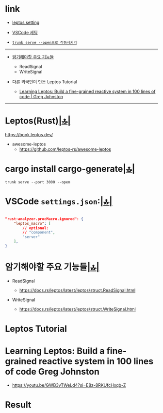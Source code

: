 # link

- [leptos setting](#leptosrust)

- [VSCode 세팅](#vscode-settingsjson)

- [`trunk serve --open으로 작동시키기`](#cargo-install-cargo-generate)


<hr>

- [암기해야할 주요 기능들](#암기해야할-주요-기능들)
  - ReadSignal
  - WriteSignal

- 다른 외국인이 만든 Leptos Tutorial
  - [Learning Leptos: Build a fine-grained reactive system in 100 lines of code | Greg Johnston](#learning-leptos-build-a-fine-grained-reactive-system-in-100-lines-of-code-greg-johnston)

<hr>

# Leptos(Rust)[|🔝|](#link)
https://book.leptos.dev/

- awesome-leptos 
  - https://github.com/leptos-rs/awesome-leptos

# cargo install cargo-generate[|🔝|](#link)

```
trunk serve --port 3000 --open
```

# VSCode `settings.json`:[|🔝|](#link)
```json

"rust-analyzer.procMacro.ignored": {
    "leptos_macro": [
        // optional:
        // "component",
        "server"
    ],
}

```

# 암기해야할 주요 기능들[|🔝|](#link)
- ReadSignal
  - https://docs.rs/leptos/latest/leptos/struct.ReadSignal.html

- WriteSignal
  - https://docs.rs/leptos/latest/leptos/struct.WriteSignal.html

# Leptos Tutorial

# Learning Leptos: Build a fine-grained reactive system in 100 lines of code Greg Johnston

- https://youtu.be/GWB3vTWeLd4?si=E8z-8RKUfcHxqb-Z

# Result

```bash

```


